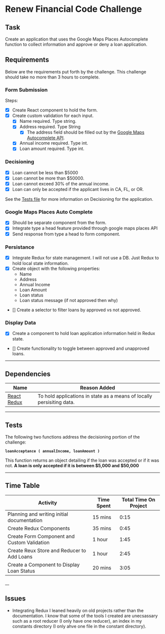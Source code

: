 # Renew Financial Code Challenge

## Task

Create an application that uses the Google Maps Places Autocomplete function to collect information and approve or deny a loan application.

## Requirements

Below are the requirements put forth by the challenge.
This challenge should take no more than 3 hours to complete.

### Form Submission

Steps:

- [x] Create React component to hold the form.
- [x] Create custom validation for each input.
  - [x] Name required. Type string.
  - [x] Address required. Type String
    - [x] The address field should be filled out by the [Google Maps Autocomplete API](#google-maps-places-auto=-complete).
  - [x] Annual income required. Type int.
  - [x] Loan amount required. Type int.

### Decisioning

- [X] Loan cannot be less than $5000
- [X] Loan cannot be more than $50000.
- [X] Loan cannot exceed 30% of the annual income.
- [X] Loan can only be accepted if the applicant lives in CA, FL, or OR.

See the [Tests file](#tests) for more information on Decisioning for the application.

### Google Maps Places Auto Complete

- [x] Should be separate component from the form.
- [x] Integrate type a head feature provided through google maps places API
- [x] Send response from type a head to form component.

### Persistance

- [X] Integrate Redux for state management. I will not use a DB. Just Redux to hold local state information.
- [X] Create object with the following properties:
  - Name
  - Address
  - Annual Income
  - Loan Amount
  - Loan status
  - Loan status message (if not approved then why)
- [] Create a selector to filter loans by approved vs not approved.

### Display Data

- [X] Create a component to hold loan application information held in Redux state.
- [] Create functionality to toggle between approved and unapproved loans.

___

## Dependencies
| Name | Reason Added |
|---|---|
| [React Redux](https://react-redux.js.org/introduction/quick-start) | To hold applications in state as a means of locally persisiting data. |

___

## Tests

The following two functions address the decisioning portion of the challenge:

**`loanAcceptance ( annualIncome, loanAmount )`**

This function returns an object detailing if the loan was accepted or if it was not. **A loan is only accepted if it is between $5,000 and $50,000**
___

## Time Table

| Activity | Time Spent | Total Time On Project |
|---|---|---|
| Planning and writing initial documentation | 15 mins | 0:15 |
| Create Redux Components | 35 mins | 0:45 |
| Create Form Component and Custom Validation | 1 hour | 1:45 |
| Create Reux Store and Reducer to Add Loans | 1 hour | 2:45 |
| Create a Component to Display Loan Status | 20 mins | 3:05 |
__

## Issues

- Integrating Redux I leaned heavily on old projects rather than the documentation. I know that some of the tools I created are unecsassary such as a root reducer (I only have one reducer), an index in my constants directory (I only ahve one file in the constant directory).
